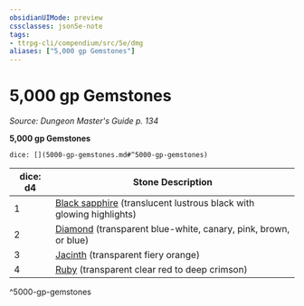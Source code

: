 ```yaml
---
obsidianUIMode: preview
cssclasses: json5e-note
tags:
- ttrpg-cli/compendium/src/5e/dmg
aliases: ["5,000 gp Gemstones"]
---
```

# 5,000 gp Gemstones
*Source: Dungeon Master's Guide p. 134* 

**5,000 gp Gemstones**

`dice: [](5000-gp-gemstones.md#^5000-gp-gemstones)`

| dice: d4 | Stone Description |
|----------|-------------------|
| 1 | [Black sapphire](/CLI/items/black-sapphire.md) (translucent lustrous black with glowing highlights) |
| 2 | [Diamond](/CLI/items/diamond.md) (transparent blue-white, canary, pink, brown, or blue) |
| 3 | [Jacinth](/CLI/items/jacinth.md) (transparent fiery orange) |
| 4 | [Ruby](/CLI/items/ruby.md) (transparent clear red to deep crimson) |
^5000-gp-gemstones